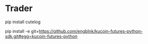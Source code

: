 # Trader

pip install cutelog

pip install -e git+https://github.com/engblnk/kucoin-futures-python-sdk.git#egg=kucoin-futures-python

